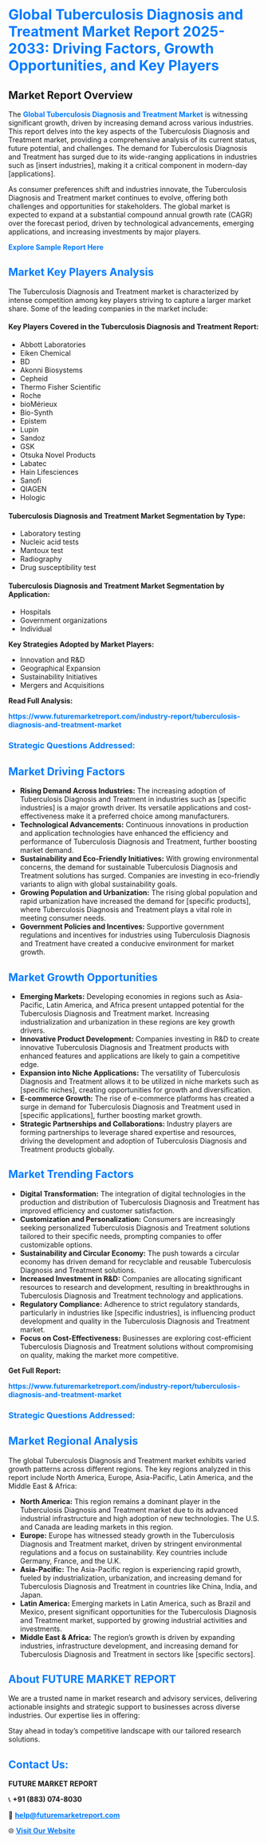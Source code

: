 <h1 style="color: #007BFF;">Global Tuberculosis Diagnosis and Treatment Market Report 2025-2033: Driving Factors, Growth Opportunities, and Key Players</h1>

<section id="overview">
<h2>Market Report Overview</h2>
<p>The <a href="https://www.futuremarketreport.com/industry-report/tuberculosis-diagnosis-and-treatment-market" style="color: #007BFF; text-decoration: none;"><strong>Global Tuberculosis Diagnosis and Treatment Market</strong></a> is witnessing significant growth, driven by increasing demand across various industries. This report delves into the key aspects of the Tuberculosis Diagnosis and Treatment market, providing a comprehensive analysis of its current status, future potential, and challenges. The demand for Tuberculosis Diagnosis and Treatment has surged due to its wide-ranging applications in industries such as [insert industries], making it a critical component in modern-day [applications].</p>
<p>As consumer preferences shift and industries innovate, the Tuberculosis Diagnosis and Treatment market continues to evolve, offering both challenges and opportunities for stakeholders. The global market is expected to expand at a substantial compound annual growth rate (CAGR) over the forecast period, driven by technological advancements, emerging applications, and increasing investments by major players.</p>
</section>

<section id="overview">
<p><a href="https://www.futuremarketreport.com/request-sample/reportId=82750" style="color: #007BFF; text-decoration: none;"><strong>Explore Sample Report Here</strong></a></p>
</section>

<section id="key-players">
<h2 style="color: #007BFF;">Market Key Players Analysis</h2>
<p>The Tuberculosis Diagnosis and Treatment market is characterized by intense competition among key players striving to capture a larger market share. Some of the leading companies in the market include:</p>
<h4>Key Players Covered in the Tuberculosis Diagnosis and Treatment Report:</h4>
<ul><li>Abbott Laboratories</li><li>Eiken Chemical</li><li>BD</li><li>Akonni Biosystems</li><li>Cepheid</li><li>Thermo Fisher Scientific</li><li>Roche</li><li>bioMérieux</li><li>Bio-Synth</li><li>Epistem</li><li>Lupin</li><li>Sandoz</li><li>GSK</li><li>Otsuka Novel Products</li><li>Labatec</li><li>Hain Lifesciences</li><li>Sanofi</li><li>QIAGEN</li><li>Hologic</li></ul>
<h4>Tuberculosis Diagnosis and Treatment Market Segmentation by Type:</h4>
<ul><li>Laboratory testing</li><li>Nucleic acid tests</li><li>Mantoux test</li><li>Radiography</li><li>Drug susceptibility test</li></ul>

<h4>Tuberculosis Diagnosis and Treatment Market Segmentation by Application:</h4>
<ul><li>Hospitals</li><li>Government organizations</li><li>Individual</li></ul>
<p><strong>Key Strategies Adopted by Market Players:</strong></p>
<ul>
<li>Innovation and R&D</li>
<li>Geographical Expansion</li>
<li>Sustainability Initiatives</li>
<li>Mergers and Acquisitions</li>
</ul>
</section>

<section>
<p><strong>Read Full Analysis: </strong></p><a href="https://www.futuremarketreport.com/industry-report/tuberculosis-diagnosis-and-treatment-market" style="color: #007BFF; text-decoration: none;"><strong>https://www.futuremarketreport.com/industry-report/tuberculosis-diagnosis-and-treatment-market</strong></a>
<h3 style="color: #007BFF;">Strategic Questions Addressed:</h3>
</section>

<section id="driving-factors">
<h2 style="color: #007BFF;">Market Driving Factors</h2>
<ul>
<li><strong>Rising Demand Across Industries:</strong> The increasing adoption of Tuberculosis Diagnosis and Treatment in industries such as [specific industries] is a major growth driver. Its versatile applications and cost-effectiveness make it a preferred choice among manufacturers.</li>
<li><strong>Technological Advancements:</strong> Continuous innovations in production and application technologies have enhanced the efficiency and performance of Tuberculosis Diagnosis and Treatment, further boosting market demand.</li>
<li><strong>Sustainability and Eco-Friendly Initiatives:</strong> With growing environmental concerns, the demand for sustainable Tuberculosis Diagnosis and Treatment solutions has surged. Companies are investing in eco-friendly variants to align with global sustainability goals.</li>
<li><strong>Growing Population and Urbanization:</strong> The rising global population and rapid urbanization have increased the demand for [specific products], where Tuberculosis Diagnosis and Treatment plays a vital role in meeting consumer needs.</li>
<li><strong>Government Policies and Incentives:</strong> Supportive government regulations and incentives for industries using Tuberculosis Diagnosis and Treatment have created a conducive environment for market growth.</li>
</ul>
</section>

<section id="growth-opportunities">
<h2 style="color: #007BFF;">Market Growth Opportunities</h2>
<ul>
<li><strong>Emerging Markets:</strong> Developing economies in regions such as Asia-Pacific, Latin America, and Africa present untapped potential for the Tuberculosis Diagnosis and Treatment market. Increasing industrialization and urbanization in these regions are key growth drivers.</li>
<li><strong>Innovative Product Development:</strong> Companies investing in R&D to create innovative Tuberculosis Diagnosis and Treatment products with enhanced features and applications are likely to gain a competitive edge.</li>
<li><strong>Expansion into Niche Applications:</strong> The versatility of Tuberculosis Diagnosis and Treatment allows it to be utilized in niche markets such as [specific niches], creating opportunities for growth and diversification.</li>
<li><strong>E-commerce Growth:</strong> The rise of e-commerce platforms has created a surge in demand for Tuberculosis Diagnosis and Treatment used in [specific applications], further boosting market growth.</li>
<li><strong>Strategic Partnerships and Collaborations:</strong> Industry players are forming partnerships to leverage shared expertise and resources, driving the development and adoption of Tuberculosis Diagnosis and Treatment products globally.</li>
</ul>
</section>

<section id="trending-factors">
<h2 style="color: #007BFF;">Market Trending Factors</h2>
<ul>
<li><strong>Digital Transformation:</strong> The integration of digital technologies in the production and distribution of Tuberculosis Diagnosis and Treatment has improved efficiency and customer satisfaction.</li>
<li><strong>Customization and Personalization:</strong> Consumers are increasingly seeking personalized Tuberculosis Diagnosis and Treatment solutions tailored to their specific needs, prompting companies to offer customizable options.</li>
<li><strong>Sustainability and Circular Economy:</strong> The push towards a circular economy has driven demand for recyclable and reusable Tuberculosis Diagnosis and Treatment solutions.</li>
<li><strong>Increased Investment in R&D:</strong> Companies are allocating significant resources to research and development, resulting in breakthroughs in Tuberculosis Diagnosis and Treatment technology and applications.</li>
<li><strong>Regulatory Compliance:</strong> Adherence to strict regulatory standards, particularly in industries like [specific industries], is influencing product development and quality in the Tuberculosis Diagnosis and Treatment market.</li>
<li><strong>Focus on Cost-Effectiveness:</strong> Businesses are exploring cost-efficient Tuberculosis Diagnosis and Treatment solutions without compromising on quality, making the market more competitive.</li>
</ul>
</section>

<section>
<p><strong>Get Full Report: </strong></p><a href="https://www.futuremarketreport.com/industry-report/tuberculosis-diagnosis-and-treatment-market" style="color: #007BFF; text-decoration: none;"><strong>https://www.futuremarketreport.com/industry-report/tuberculosis-diagnosis-and-treatment-market</strong></a>
<h3 style="color: #007BFF;">Strategic Questions Addressed:</h3>
</section>


<section id="regional-analysis">
<h2 style="color: #007BFF;">Market Regional Analysis</h2>
<p>The global Tuberculosis Diagnosis and Treatment market exhibits varied growth patterns across different regions. The key regions analyzed in this report include North America, Europe, Asia-Pacific, Latin America, and the Middle East & Africa:</p>
<ul>
<li><strong>North America:</strong> This region remains a dominant player in the Tuberculosis Diagnosis and Treatment market due to its advanced industrial infrastructure and high adoption of new technologies. The U.S. and Canada are leading markets in this region.</li>
<li><strong>Europe:</strong> Europe has witnessed steady growth in the Tuberculosis Diagnosis and Treatment market, driven by stringent environmental regulations and a focus on sustainability. Key countries include Germany, France, and the U.K.</li>
<li><strong>Asia-Pacific:</strong> The Asia-Pacific region is experiencing rapid growth, fueled by industrialization, urbanization, and increasing demand for Tuberculosis Diagnosis and Treatment in countries like China, India, and Japan.</li>
<li><strong>Latin America:</strong> Emerging markets in Latin America, such as Brazil and Mexico, present significant opportunities for the Tuberculosis Diagnosis and Treatment market, supported by growing industrial activities and investments.</li>
<li><strong>Middle East & Africa:</strong> The region’s growth is driven by expanding industries, infrastructure development, and increasing demand for Tuberculosis Diagnosis and Treatment in sectors like [specific sectors].</li>
</ul>
</section>

<footer>
<h2 style="color: #007BFF;">About FUTURE MARKET REPORT</h2>
<p>We are a trusted name in market research and advisory services, delivering actionable insights and strategic support to businesses across diverse industries. Our expertise lies in offering:</p>

<p>Stay ahead in today’s competitive landscape with our tailored research solutions.</p>

<h2 style="color: #007BFF;">Contact Us:</h2>
<p><strong>FUTURE MARKET REPORT</strong></p>
<p>📞 <strong>+91 (883) 074-8030</strong></p>
<p>📧 <strong><a href="mailto:help@futuremarketreport.com" style="color: #007BFF;">help@futuremarketreport.com</a></strong></p>
<p>🌐 <strong><a href="https://www.futuremarketreport.com/" style="color: #007BFF;">Visit Our Website</a></strong></p>
</footer>